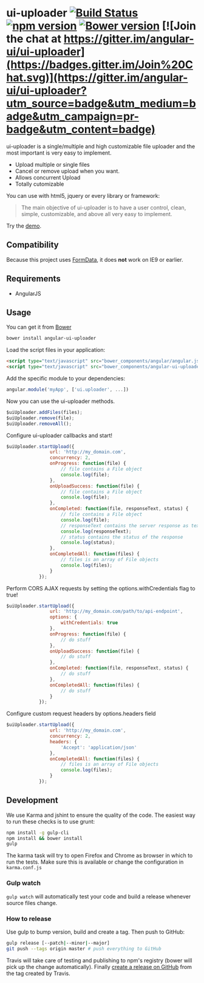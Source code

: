 # ui-uploader [![Build Status](https://travis-ci.org/angular-ui/ui-uploader.svg?branch=master)](https://travis-ci.org/angular-ui/ui-uploader) [![npm version](https://badge.fury.io/js/angular-ui-uploader.svg)](http://badge.fury.io/js/angular-ui-uploader) [![Bower version](https://badge.fury.io/bo/angular-ui-uploader.svg)](http://badge.fury.io/bo/angular-ui-uploader) [![Join the chat at https://gitter.im/angular-ui/ui-uploader](https://badges.gitter.im/Join%20Chat.svg)](https://gitter.im/angular-ui/ui-uploader?utm_source=badge&utm_medium=badge&utm_campaign=pr-badge&utm_content=badge)

ui-uploader is a single/multiple and high customizable file uploader and the most important is very easy to implement.

  - Upload multiple or single files
  - Cancel or remove upload when you want.
  - Allows concurrent Upload
  - Totally cutomizable

You can use with html5, jquery or every library or framework:

> The main objective of ui-uploader is
>  to have a user control, clean, simple, customizable,
> and above all very easy to implement.

Try the [demo](https://htmlpreview.github.io/?https://github.com/angular-ui/ui-uploader/master/demo/index.html).


Compatibility
-------------

Because this project uses [FormData](http://caniuse.com/#search=formdata), it does **not** work on IE9 or earlier.

## Requirements

- AngularJS

## Usage


You can get it from [Bower](http://bower.io/)

```sh
bower install angular-ui-uploader
```

Load the script files in your application:

```html
<script type="text/javascript" src="bower_components/angular/angular.js"></script>
<script type="text/javascript" src="bower_components/angular-ui-uploader/dist/uploader.js"></script>
```

Add the specific module to your dependencies:

```javascript
angular.module('myApp', ['ui.uploader', ...])
```

Now you can use the ui-uploader methods.

```javascript
$uiUploader.addFiles(files);
$uiUploader.remove(file);
$uiUploader.removeAll();
```

Configure ui-uploader callbacks and start!

```javascript
$uiUploader.startUpload({
                url: 'http://my_domain.com',
                concurrency: 2,
                onProgress: function(file) {
                    // file contains a File object
                    console.log(file);
                },
                onUploadSuccess: function(file) {
                    // file contains a File object
                    console.log(file);
                },
                onCompleted: function(file, responseText, status) {
                    // file contains a File object
                    console.log(file);
                    // responseText contains the server response as text
                    console.log(responseText);
                    // status contains the status of the response
                    console.log(status);
                },
                onCompletedAll: function(files) {
                	// files is an array of File objects
                	console.log(files);
                }
            });
```

Perform CORS AJAX requests by setting the options.withCredentials flag to true!

```javascript
$uiUploader.startUpload({
                url: 'http://my_domain.com/path/to/api-endpoint',
                options: {
                	withCredentials: true
                },
                onProgress: function(file) {
                    // do stuff
                },
                onUploadSuccess: function(file) {
                    // do stuff
                },
                onCompleted: function(file, responseText, status) {
                    // do stuff
                },
                onCompletedAll: function(files) {
                	// do stuff
                }
            });
```

Configure custom request headers by options.headers field

```javascript
$uiUploader.startUpload({
                url: 'http://my_domain.com',
                concurrency: 2,
                headers: {
                    'Accept': 'application/json'
                },
                onCompletedAll: function(files) {
                	// files is an array of File objects
                	console.log(files);
                }
            });
```

## Development

We use Karma and jshint to ensure the quality of the code.  The easiest way to run these checks is to use grunt:

```sh
npm install -g gulp-cli
npm install && bower install
gulp
```

The karma task will try to open Firefox and Chrome as browser in which to run the tests.  Make sure this is available or change the configuration in `karma.conf.js`


### Gulp watch

`gulp watch` will automatically test your code and build a release whenever source files change.

### How to release

Use gulp to bump version, build and create a tag. Then push to GitHub:

````sh
gulp release [--patch|--minor|--major]
git push --tags origin master # push everything to GitHub
````

Travis will take care of testing and publishing to npm's registry (bower will pick up the change automatically). Finally [create a release on GitHub](https://github.com/angular-ui/ui-uploader/releases/new) from the tag created by Travis.

